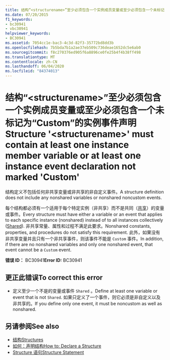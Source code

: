 ```yaml
---
title: 结构“<structurename>”至少必须包含一个实例成员变量或至少必须包含一个未标记为“Custom”的实例事件声明
ms.date: 07/20/2015
f1_keywords:
- bc30941
- vbc30941
helpviewer_keywords:
- BC30941
ms.assetid: 7054cc1e-bac3-4c3d-82f3-35772bd8dd3b
ms.openlocfilehash: 7b5bda7b1a2ae37eb509c736deae1652dc5e6ab0
ms.sourcegitcommit: f8c270376ed905f6a8896ce0fe25b4f4b38ff498
ms.translationtype: MT
ms.contentlocale: zh-CN
ms.lasthandoff: 06/04/2020
ms.locfileid: "84374013"
---
```

# <a name="structure-structurename-must-contain-at-least-one-instance-member-variable-or-at-least-one-instance-event-declaration-not-marked-custom"></a><span data-ttu-id="84d25-102">结构“\<structurename>”至少必须包含一个实例成员变量或至少必须包含一个未标记为“Custom”的实例事件声明</span><span class="sxs-lookup"><span data-stu-id="84d25-102">Structure '\<structurename>' must contain at least one instance member variable or at least one instance event declaration not marked 'Custom'</span></span>
<span data-ttu-id="84d25-103">结构定义不包括任何非共享变量或非共享的非自定义事件。</span><span class="sxs-lookup"><span data-stu-id="84d25-103">A structure definition does not include any nonshared variables or nonshared noncustom events.</span></span>  
  
 <span data-ttu-id="84d25-104">每个结构都必须有一个适用于每个特定实例（非共享）而不是共同（[共享](../modifiers/shared.md)）的变量或事件。</span><span class="sxs-lookup"><span data-stu-id="84d25-104">Every structure must have either a variable or an event that applies to each specific instance (nonshared) instead of to all instances collectively ([Shared](../modifiers/shared.md)).</span></span> <span data-ttu-id="84d25-105">非共享常量、属性和过程不满足此要求。</span><span class="sxs-lookup"><span data-stu-id="84d25-105">Nonshared constants, properties, and procedures do not satisfy this requirement.</span></span> <span data-ttu-id="84d25-106">此外，如果没有非共享变量并且只有一个非共享事件，则该事件不能是 `Custom` 事件。</span><span class="sxs-lookup"><span data-stu-id="84d25-106">In addition, if there are no nonshared variables and only one nonshared event, that event cannot be a `Custom` event.</span></span>  
  
 <span data-ttu-id="84d25-107">**错误 ID：** BC30941</span><span class="sxs-lookup"><span data-stu-id="84d25-107">**Error ID:** BC30941</span></span>  
  
## <a name="to-correct-this-error"></a><span data-ttu-id="84d25-108">更正此错误</span><span class="sxs-lookup"><span data-stu-id="84d25-108">To correct this error</span></span>  
  
- <span data-ttu-id="84d25-109">定义至少一个不是的变量或事件 `Shared` 。</span><span class="sxs-lookup"><span data-stu-id="84d25-109">Define at least one variable or event that is not `Shared`.</span></span> <span data-ttu-id="84d25-110">如果只定义了一个事件，则它必须是非自定义以及非共享的。</span><span class="sxs-lookup"><span data-stu-id="84d25-110">If you define only one event, it must be noncustom as well as nonshared.</span></span>  
  
## <a name="see-also"></a><span data-ttu-id="84d25-111">另请参阅</span><span class="sxs-lookup"><span data-stu-id="84d25-111">See also</span></span>

- [<span data-ttu-id="84d25-112">结构</span><span class="sxs-lookup"><span data-stu-id="84d25-112">Structures</span></span>](../../programming-guide/language-features/data-types/structures.md)
- [<span data-ttu-id="84d25-113">如何：声明结构</span><span class="sxs-lookup"><span data-stu-id="84d25-113">How to: Declare a Structure</span></span>](../../programming-guide/language-features/data-types/how-to-declare-a-structure.md)
- [<span data-ttu-id="84d25-114">Structure 语句</span><span class="sxs-lookup"><span data-stu-id="84d25-114">Structure Statement</span></span>](../statements/structure-statement.md)
